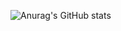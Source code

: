 ![Anurag's GitHub stats](https://github-readme-stats.vercel.app/api?username=Colen&show_icons=true&theme=radical)

